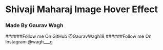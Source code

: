 ﻿# Shivaji Maharaj Image Hover Effect 
### Made By Gaurav Wagh 
######Follow me On GitHub @GauravWagh18 
######Follow me On Instagram @wagh___g
